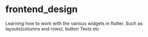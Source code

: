 # frontend_design
Learning how to work with the various widgets in flutter. Such as layouts(columns and rows), button Texts etc
